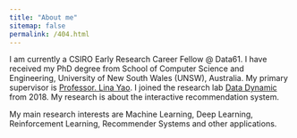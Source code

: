 ```yaml
---
title: "About me"
sitemap: false
permalink: /404.html
---
```


I am currently a CSIRO Early Research Career Fellow @ Data61. I have received my PhD degree from School of Computer
Science and Engineering, University of New South Wales (UNSW), Australia. My primary supervisor is
[Professor. Lina Yao](http://linayao.com). I joined the research lab [Data Dynamic](http://insdata.org/beta)
from 2018. My research is about the interactive recommendation system.

My main research interests are Machine Learning, Deep Learning, Reinforcement Learning, Recommender Systems
and other applications.